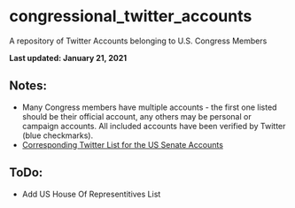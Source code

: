 # congressional_twitter_accounts
A repository of Twitter Accounts belonging to U.S. Congress Members

**Last updated: January 21, 2021**


## Notes:
* Many Congress members have multiple accounts - the first one listed should be their official account, any others may be personal or campaign accounts. All included accounts have been verified by Twitter (blue checkmarks).
* [Corresponding Twitter List for the US Senate Accounts](https://twitter.com/i/lists/1352000228786798593?s=20)

## ToDo:
* Add US House Of Representitives List
